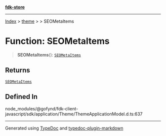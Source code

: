 [**fdk-store**](../../../README.md)
***

[Index](../../../API.md) > [theme](../../README.md) > [<internal>](../README.md) > SEOMetaItems

# Function: SEOMetaItems

> **SEOMetaItems**(): [`SEOMetaItems`](../type-aliases/type-alias.SEOMetaItems.md)

## Returns

[`SEOMetaItems`](../type-aliases/type-alias.SEOMetaItems.md)

## Defined In

node\_modules/@gofynd/fdk-client-javascript/sdk/application/Theme/ThemeApplicationModel.d.ts:637

***
Generated using [TypeDoc](https://typedoc.org/) and [typedoc-plugin-markdown](https://www.npmjs.com/package/typedoc-plugin-markdown)
